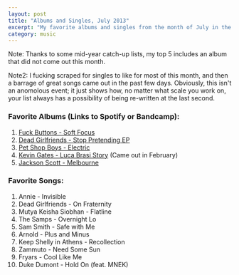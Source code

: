 ```yaml
---
layout: post
title: "Albums and Singles, July 2013"
excerpt: "My favorite albums and singles from the month of July in the 2013th year. "
category: music
---
```


Note: Thanks to some mid-year catch-up lists, my top 5 includes an album that did not come out this month.
 
Note2: I fucking scraped for singles to like for most of this month, and then a barrage of great songs came out in the past few days. Obviously, this isn't an anomolous event; it just shows how, no matter what scale you work on, your list always has a possibility of being re-written at the last second.
 
### Favorite Albums (Links to Spotify or Bandcamp):
1. [Fuck Buttons - Soft Focus](http://open.spotify.com/album/2GpgIyzxzxCNmkWL1EZW2C)
1. [Dead Girlfriends - Stop Pretending EP](http://deadgirlfriends.bandcamp.com/album/stop-pretending)
1. [Pet Shop Boys - Electric](http://open.spotify.com/album/60xS3EDuOFXLMJLSjwSUZa)
1. [Kevin Gates - Luca Brasi Story](http://open.spotify.com/album/265Ej5mgVJwiTUadpHMN4C) (Came out in February)
1. [Jackson Scott - Melbourne](http://open.spotify.com/album/1k1u9UuyjLmp8M4FaLDj33)
 
### Favorite Songs:
1. Annie - Invisible
1. Dead Girlfriends - On Fraternity
1. Mutya Keisha Siobhan - Flatline
1. The Samps - Overnight Lo
1. Sam Smith - Safe with Me
1. Arnold - Plus and Minus
1. Keep Shelly in Athens - Recollection
1. Zammuto - Need Some Sun
1. Fryars - Cool Like Me
1. Duke Dumont - Hold On (feat. MNEK)